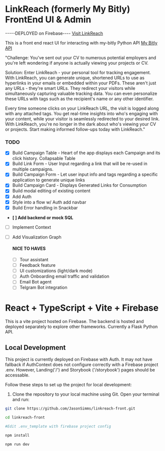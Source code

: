 # LinkReach (formerly My Bitly) FrontEnd UI & Admin

-----DEPLOYED on Firebase---- [Visit LinkReach](https://link-reach.web.app)

This is a front end react UI for interacting with my-bitly Python API [My Bitly API](https://github.com/JasonSimms/my-bitly)

"Challenge: You've sent out your CV to numerous potential employers and you're left wondering if anyone is actually viewing your projects or CV.

Solution: Enter LinkReach - your personal tool for tracking engagement. With LinkReach, you can generate unique, shortened URLs to use as hyperlinks in your emails or embedded within your PDFs. These aren't just any URLs - they're smart URLs. They redirect your visitors while simultaneously capturing valuable tracking data. You can even personalize these URLs with tags such as the recipient's name or any other identifier.

Every time someone clicks on your LinkReach URL, the visit is logged along with any attached tags. You get real-time insights into who's engaging with your content, while your visitor is seamlessly redirected to your desired link. With LinkReach, you're no longer in the dark about who's viewing your CV or projects. Start making informed follow-ups today with LinkReach."

### TODO

- [x] Build Campaign Table - Heart of the app displays each Campaign and its click history. Collapsable Table
- [x] Build Link Form - User Input regarding a link that will be re-used in multiple campaigns.
- [x] Build Campaign Form - Let user input info and tags regarding a specific application to generate unique links
- [x] Build Campaign Card - Displays Generated Links for Consumption
- [x] Build modal editing of existing content
- [x] Add Auth
- [x] Style into a flow w/ Auth add navbar
- [x] Build Error handling in Snackbar
- **[ ] Add backend or mock SQL**
- [ ] Implement Context
- [ ] Add Visualization Graph

  #### NICE TO HAVES

  - [ ] Tour assistant
  - [ ] Feedback feature
  - [ ] UI customizations (light/dark mode)
  - [ ] Auth Onboarding email traffic and validation
  - [ ] Email Bot agent
  - [ ] Telgram Bot integration

# React + TypeScript + Vite + Firebase

This is a vite project hosted on Firebase. The backend is hosted and deployed separately to explore other frameworks. Currently a Flask Python API.

## Local Development

This project is currently deployed on Firebase with Auth. It may not have fallback if AuthContext does not configure correctly with a Firebase project .env. However, Landing('/') and Storybook ('/storybook') pages should be accessable.

Follow these steps to set up the project for local development:

1. Clone the repository to your local machine using Git. Open your terminal and run:

```bash
git clone https://github.com/JasonSimms/linkreach-front.git

cd linkreach-front

#Edit .env_template with firebase project config

npm install

npm run dev
```
